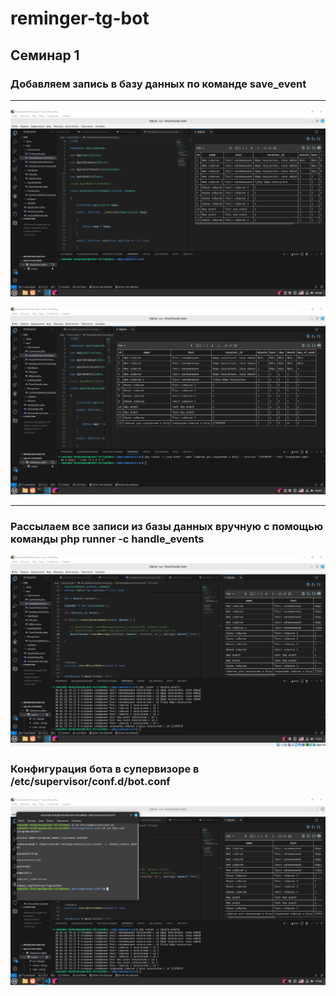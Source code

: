 # reminger-tg-bot

## Семинар 1

### Добавляем запись в базу данных по команде save_event

---

![База данных до команды](./img/1.png "База данных до команды")

![База данных после команды](./img/2.png "База данных после команды")

---

### Рассылаем все записи из базы данных вручную с помощью команды php runner -c handle_events

![Рассылка всех сообщений вручную](./img/3.png "Рассылка всех сообщений вручную")

### Конфигурация бота в супервизоре в /etc/supervisor/conf.d/bot.conf

![Конфиг супервизора](./img/4.png "Конфиг супервизора")